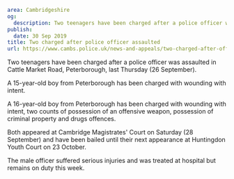 ```yaml
area: Cambridgeshire
og:
  description: Two teenagers have been charged after a police officer was assaulted in Cattle Market Road, Peterborough, last Thursday (26 September).
publish:
  date: 30 Sep 2019
title: Two charged after police officer assaulted
url: https://www.cambs.police.uk/news-and-appeals/two-charged-after-officer-assaulted
```

Two teenagers have been charged after a police officer was assaulted in Cattle Market Road, Peterborough, last Thursday (26 September).

A 15-year-old boy from Peterborough has been charged with wounding with intent.

A 16-year-old boy from Peterborough has been charged with wounding with intent, two counts of possession of an offensive weapon, possession of criminal property and drugs offences.

Both appeared at Cambridge Magistrates' Court on Saturday (28 September) and have been bailed until their next appearance at Huntingdon Youth Court on 23 October.

The male officer suffered serious injuries and was treated at hospital but remains on duty this week.
